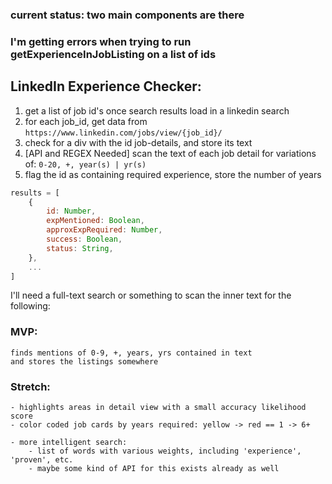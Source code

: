 ### current status: two main components are there
### I'm getting errors when trying to run getExperienceInJobListing on a list of ids

## LinkedIn Experience Checker:

1. get a list of job id's once search results load in a linkedin search
2. for each job_id, get data from
`https://www.linkedin.com/jobs/view/{job_id}/`
3. check for a div with the id job-details, and store its text
4. [API and REGEX Needed] scan the text of each job detail for variations of:
`0-20, +, year(s) | yr(s)`
5. flag the id as containing required experience, store the number of years

```js
results = [
    {
        id: Number,
        expMentioned: Boolean,
        approxExpRequired: Number,
        success: Boolean,
        status: String,
    },
    ...
]
```


I'll need a full-text search or something to
scan the inner text for the following:

### MVP:
```
finds mentions of 0-9, +, years, yrs contained in text
and stores the listings somewhere
```
### Stretch:
```
- highlights areas in detail view with a small accuracy likelihood score
- color coded job cards by years required: yellow -> red == 1 -> 6+

- more intelligent search:
    - list of words with various weights, including 'experience', 'proven', etc.
    - maybe some kind of API for this exists already as well
```
